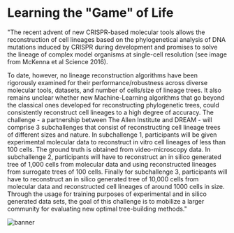 # Learning the "Game" of Life

"The recent advent of new CRISPR-based molecular tools allows the reconstruction of cell lineages based on the phylogenetical analysis of DNA mutations induced by CRISPR during development and promises to solve the lineage of complex model organisms at single-cell resolution (see image from McKenna et al Science 2016).

To date, however, no lineage reconstruction algorithms have been rigorously examined for their performance/robustness across diverse molecular tools, datasets, and number of cells/size of lineage trees. It also remains unclear whether new Machine-Learning algorithms that go beyond the classical ones developed for reconstructing phylogenetic trees, could consistently reconstruct cell lineages to a high degree of accuracy. The challenge - a partnership between The Allen Institute and DREAM - will comprise 3 subchallenges that consist of reconstructing cell lineage trees of different sizes and nature. In subchallenge 1, participants will be given experimental molecular data to reconstruct in vitro cell lineages of less than 100 cells. The ground truth is obtained from video-microscopy data. In subchallenge 2, participants will have to reconstruct an in silico generated tree of 1,000 cells from molecular data and using reconstructed lineages from surrogate trees of 100 cells. Finally for subchallenge 3, participants will have to reconstruct an in silico generated tree of 10,000 cells from molecular data and reconstructed cell lineages of around 1000 cells in size. Through the usage for training purposes of experimental and in silico generated data sets, the goal of this challenge is to mobilize a larger community for evaluating new optimal tree-building methods."

![banner](https://i.imgur.com/IM4QQmz.png)
